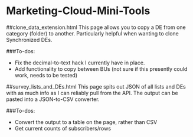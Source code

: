 # Marketing-Cloud-Mini-Tools

##clone_data_extension.html
This page allows you to copy a DE from one category (folder) to another. Particularly helpful when wanting to clone Synchronized DEs.

###To-dos:
- Fix the decimal-to-text hack I currently have in place.
- Add functionality to copy between BUs (not sure if this presently could work, needs to be tested)

##survey_lists_and_DEs.html
This page spits out JSON of all lists and DEs with as much info as I can reliably pull from the API. The output can be pasted into a JSON-to-CSV converter.

###To-dos:
- Convert the output to a table on the page, rather than CSV
- Get current counts of subscribers/rows